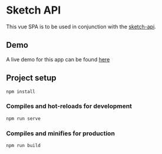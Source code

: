 # Sketch API

This vue SPA is to be used in conjunction with the [sketch-api](https://github.com/dernest92/sketch-api).

## Demo

A live demo for this app can be found [here](https://drawn-together.davidernest.io/)

## Project setup
```
npm install
```

### Compiles and hot-reloads for development
```
npm run serve
```

### Compiles and minifies for production
```
npm run build
```

